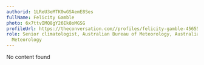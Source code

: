 ```yaml
---
authorid: 1LReU3eMTK0wGSAemE8Ses
fullName: Felicity Gamble
photo: 6x7ttvIMQ8gY26Ek8oMGSG
profileUrl: https://theconversation.com//profiles/felicity-gamble-456553
role: Senior climatologist, Australian Bureau of Meteorology, Australian Bureau of
  Meteorology
---
```

No content found